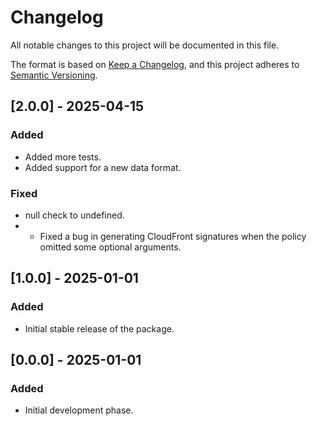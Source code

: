 # Changelog

All notable changes to this project will be documented in this file.

The format is based on [Keep a Changelog](https://keepachangelog.com/en/1.0.0/),
and this project adheres to [Semantic Versioning](https://semver.org/spec/v2.0.0.html).

## [2.0.0] - 2025-04-15
### Added
- Added more tests.
- Added support for a new data format.

### Fixed
- null check to undefined.
- - Fixed a bug in generating CloudFront signatures when the policy omitted some optional arguments.

## [1.0.0] - 2025-01-01
### Added
- Initial stable release of the package.

## [0.0.0] - 2025-01-01
### Added
- Initial development phase.